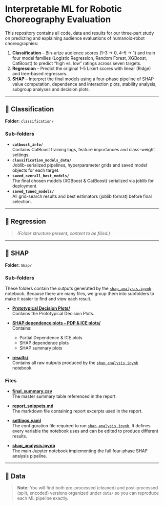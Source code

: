 # Interpretable ML for Robotic Choreography Evaluation

This repository contains all code, data and results for our three‐part study on predicting and explaining audience evaluations of humanoid‐robot choreographies:

1. **Classification** – Bin-arize audience scores (1–3 → 0, 4–5 → 1) and train four model families (Logistic Regression, Random Forest, XGBoost, CatBoost) to predict “high vs. low” ratings across seven targets.  
2. **Regression** – Predict the original 1–5 Likert scores with linear (Ridge) and tree-based regressors.  
3. **SHAP** – Interpret the final models using a four-phase pipeline of SHAP value computation, dependence and interaction plots, stability analysis, subgroup analyses and decision plots.

---

## 📂 Classification

**Folder:** `classification/`

### Sub-folders

- **`catboost_info/`**  
  Contains CatBoost training logs, feature importances and class-weight settings.
- **`classification_models_data/`**  
  Joblib-serialized pipelines, hyperparameter grids and saved model objects for each target.
- **`saved_overall_best_models/`**  
  The final chosen models (XGBoost & CatBoost) serialized via joblib for deployment.
- **`saved_tuned_models/`**  
  All grid-search results and best estimators (joblib format) before final selection.
---

## 📂 Regression

> *(Folder structure present, content to be filled.)*

---

## 📂 SHAP

**Folder:** `Shap/`

### Sub-folders

These folders contain the outputs generated by the [`shap_analysis.ipynb`](https://github.com/rzsoli/Evaluations_on_Robotic_Choreographies/blob/main/shap/shap_analysis.ipynb) notebook. Because there are many files, we group them into subfolders to make it easier to find and view each result.

- **[Prototypical Decision Plots/](https://github.com/rzsoli/Evaluations_on_Robotic_Choreographies/tree/main/shap/Prototypical%20Decision%20Plots)**  
  Contains the Prototypical Decision Plots.
- **[SHAP dependence plots – PDP & ICE plots/](https://github.com/rzsoli/Evaluations_on_Robotic_Choreographies/tree/main/shap/SHAP%20dependence%20plots%20-%20PDP%20%26%20ICE%20plots)**  
  Contains:
  - Partial Dependence & ICE plots 
  - SHAP dependence plots
  - SHAP summary plots

- **[results/](https://github.com/rzsoli/Evaluations_on_Robotic_Choreographies/tree/main/shap/results)**  
  Contains all raw outputs produced by the [`shap_analysis.ipynb`](https://github.com/rzsoli/Evaluations_on_Robotic_Choreographies/blob/main/shap/shap_analysis.ipynb) notebook.

### Files

- **[final_summary.csv](https://github.com/rzsoli/Evaluations_on_Robotic_Choreographies/blob/main/shap/final_summary.csv)**  
  The master summary table referenced in the report.

- **[report_snippets.md](https://github.com/rzsoli/Evaluations_on_Robotic_Choreographies/blob/main/shap/report_snippets.md)**  
  The markdown file containing report excerpts used in the report.

- **[settings.yaml](https://github.com/rzsoli/Evaluations_on_Robotic_Choreographies/blob/main/shap/settings.yaml)**  
  The configuration file required to run [`shap_analysis.ipynb`](https://github.com/rzsoli/Evaluations_on_Robotic_Choreographies/blob/main/shap/shap_analysis.ipynb). It defines every variable the notebook uses and can be edited to produce different results.

- **[shap_analysis.ipynb](https://github.com/rzsoli/Evaluations_on_Robotic_Choreographies/blob/main/shap/shap_analysis.ipynb)**  
  The main Jupyter notebook implementing the full four-phase SHAP analysis pipeline.

---

## 📂 Data

> **Note:** You will find both pre-processed (cleaned) and post-processed (split, encoded) versions organized under `data/` so you can reproduce each ML pipeline exactly.

